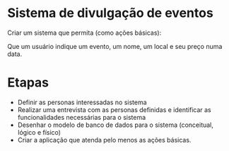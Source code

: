 # Sistema de divulgação de eventos 

Criar um sistema que permita (como ações básicas): 

Que um usuário indique um evento, um nome, um local e seu preço numa data. 

 
# Etapas

- Definir as personas interessadas no sistema
- Realizar uma entrevista com as personas definidas  e identificar as funcionalidades necessárias para o sistema
- Desenhar o modelo de banco de dados para o sistema (conceitual, lógico e físico)
- Criar a aplicação que atenda pelo menos as ações básicas. 
